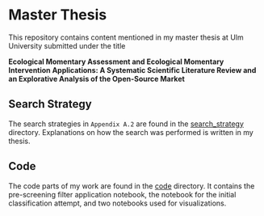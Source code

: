 # Master Thesis

This repository contains content mentioned in my master thesis at Ulm University
submitted under the title

**Ecological Momentary Assessment and Ecological Momentary Intervention
Applications: A Systematic Scientific Literature Review and an Explorative
Analysis of the Open-Source Market**

## Search Strategy

The search strategies in `Appendix A.2` are found in the
[search_strategy](./search_strategy/) directory. Explanations on how the search
was performed is written in my thesis.

## Code

The code parts of my work are found in the [code](./code/) directory. It
contains the pre-screening filter application notebook, the notebook for the
initial classification attempt, and two notebooks used for visualizations.
